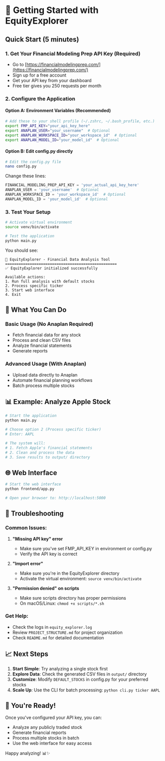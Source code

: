 # 🚀 Getting Started with EquityExplorer

## Quick Start (5 minutes)

### 1. **Get Your Financial Modeling Prep API Key** (Required)
- Go to [https://financialmodelingprep.com/](https://financialmodelingprep.com/)
- Sign up for a free account
- Get your API key from your dashboard
- Free tier gives you 250 requests per month

### 2. **Configure the Application**

#### Option A: Environment Variables (Recommended)
```bash
# Add these to your shell profile (~/.zshrc, ~/.bash_profile, etc.)
export FMP_API_KEY="your_api_key_here"
export ANAPLAN_USER="your_username"  # Optional
export ANAPLAN_WORKSPACE_ID="your_workspace_id"  # Optional
export ANAPLAN_MODEL_ID="your_model_id"  # Optional
```

#### Option B: Edit config.py directly
```bash
# Edit the config.py file
nano config.py
```

Change these lines:
```python
FINANCIAL_MODELING_PREP_API_KEY = 'your_actual_api_key_here'
ANAPLAN_USER = 'your_username'  # Optional
ANAPLAN_WORKSPACE_ID = 'your_workspace_id'  # Optional
ANAPLAN_MODEL_ID = 'your_model_id'  # Optional
```

### 3. **Test Your Setup**

```bash
# Activate virtual environment
source venv/bin/activate

# Test the application
python main.py
```

You should see:
```
🚀 EquityExplorer - Financial Data Analysis Tool
==================================================
✅ EquityExplorer initialized successfully

Available actions:
1. Run full analysis with default stocks
2. Process specific ticker
3. Start web interface
4. Exit
```

## 🎯 **What You Can Do**

### **Basic Usage (No Anaplan Required)**
- Fetch financial data for any stock
- Process and clean CSV files
- Analyze financial statements
- Generate reports

### **Advanced Usage (With Anaplan)**
- Upload data directly to Anaplan
- Automate financial planning workflows
- Batch process multiple stocks

## 📊 **Example: Analyze Apple Stock**

```bash
# Start the application
python main.py

# Choose option 2 (Process specific ticker)
# Enter: AAPL

# The system will:
# 1. Fetch Apple's financial statements
# 2. Clean and process the data
# 3. Save results to output/ directory
```

## 🌐 **Web Interface**

```bash
# Start the web interface
python frontend/app.py

# Open your browser to: http://localhost:5000
```

## 🔧 **Troubleshooting**

### **Common Issues:**

1. **"Missing API key" error**
   - Make sure you've set FMP_API_KEY in environment or config.py
   - Verify the API key is correct

2. **"Import error"**
   - Make sure you're in the EquityExplorer directory
   - Activate the virtual environment: `source venv/bin/activate`

3. **"Permission denied" on scripts**
   - Make sure scripts directory has proper permissions
   - On macOS/Linux: `chmod +x scripts/*.sh`

### **Get Help:**
- Check the logs in `equity_explorer.log`
- Review `PROJECT_STRUCTURE.md` for project organization
- Check `README.md` for detailed documentation

## 📈 **Next Steps**

1. **Start Simple**: Try analyzing a single stock first
2. **Explore Data**: Check the generated CSV files in `output/` directory
3. **Customize**: Modify `DEFAULT_STOCKS` in config.py for your preferred stocks
4. **Scale Up**: Use the CLI for batch processing: `python cli.py ticker AAPL`

## 🎉 **You're Ready!**

Once you've configured your API key, you can:
- Analyze any publicly traded stock
- Generate financial reports
- Process multiple stocks in batch
- Use the web interface for easy access

Happy analyzing! 📊✨ 